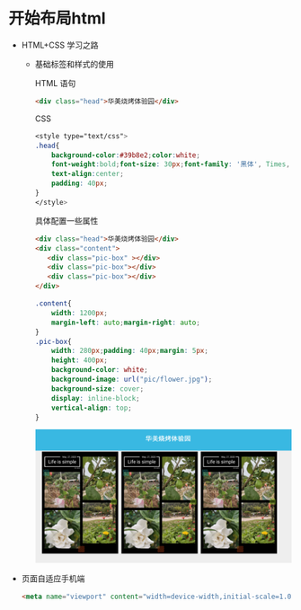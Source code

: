 # 开始布局html

- HTML+CSS 学习之路

  - 基础标签和样式的使用

    HTML 语句

    ```html
    <div class="head">华美烧烤体验园</div>
    ```

    CSS

    ``` css
    <style type="text/css">
    .head{
        background-color:#39b8e2;color:white;
        font-weight:bold;font-size: 30px;font-family: '黑体', Times, sans-serif;
        text-align:center;
        padding: 40px;
    }
    </style>
    ```

    具体配置一些属性  

    ```html
    <div class="head">华美烧烤体验园</div>
    <div class="content">
       <div class="pic-box" ></div>
       <div class="pic-box"></div>
       <div class="pic-box"></div>
    </div>
    ```

    ```css
    .content{
        width: 1200px;
        margin-left: auto;margin-right: auto;
    }
    .pic-box{
        width: 280px;padding: 40px;margin: 5px;
        height: 400px;
        background-color: white;
        background-image: url("pic/flower.jpg");
        background-size: cover;
        display: inline-block;
        vertical-align: top;
    }
    ```

    ![img](img/home.png)

- 页面自适应手机端
  
  ``` html
  <meta name="viewport" content="width=device-width,initial-scale=1.0, minimum-scale=1.0, maximum-scale=1.0, user-scalable=no"/>
  ```
